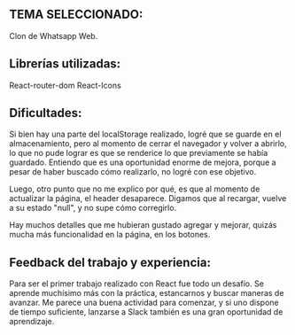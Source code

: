 ## TEMA SELECCIONADO: 
Clon de Whatsapp Web. 

## Librerías utilizadas: 
React-router-dom
React-Icons

## Dificultades: 
Si bien hay una parte del localStorage realizado, logré que se guarde en el almacenamiento, pero al momento de cerrar el navegador y volver a abrirlo, lo que no pude lograr es que se renderice lo que previamente se había guardado. Entiendo que es una oportunidad enorme de mejora, porque a pesar de haber buscado cómo realizarlo, no logré con ese objetivo.

Luego, otro punto que no me explico por qué, es que al momento de actualizar la página, el header desaparece. Digamos que al recargar, vuelve a su estado "null", y no supe cómo corregirlo.

Hay muchos detalles que me hubieran gustado agregar y mejorar, quizás mucha más funcionalidad en la página, en los botones. 

## Feedback del trabajo y experiencia: 
Para ser el primer trabajo realizado con React fue todo un desafío.
Se aprende muchísimo más con la práctica, estancarnos y buscar maneras de avanzar. Me parece una buena actividad para comenzar, y si uno dispone de tiempo suficiente, lanzarse a Slack también es una gran oportunidad de aprendizaje.